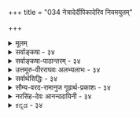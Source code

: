 +++
title = "034 नेत्रादेर्दीपिकादेरिव नियमयुतम्"

+++
<details><summary>मूलम्</summary>

नेत्रादेर्दीपिकादेरिव नियमयुतं तैजसत्वादिसाध्ये रूपादिग्राहकत्वं यदि करणतया स्यादसाधारणत्वम् ।  
तत्साहाय्यं त्वसिद्धं भवति गमकतामात्रमप्यञ्जनादावक्षाहङ्कारिकत्वं श्रुतिपथनिपुणैर्घोषितं नैव बाध्यम् ॥ ३४ ॥
</details>

<details><summary>सर्वाङ्कषा - ३४</summary>

त्रिगुणद्रव्यस्य जगदुपादानत्वकथनप्रसङ्गे, तद्विपरीतपरमाणूपादानतावादस्य, तत्प्रसङ्गात् कार्यकारणभावस्य च निरूपणमावश्यकमभूत् । एवं प्रसक्तं परिसमाप्य उपक्रान्तं विचारमनुवर्तयति । तत्र प्रथममिन्द्रियाणां सात्त्विकाहंकारोपादानत्वं न संभवति, तेषां भौतिकत्वादिति वैशेषिकमतं निराकरोतिनेत्रादेरित्यादिना । इन्द्रियाणां सात्त्विकाहंकारोपादानत्वं न सङ्गच्छते; तेषां भौतिकत्वस्य तन्त्रान्तरे साधनात् । तथा हि 'चक्षुरिन्द्रियम् तैजसम्, रसाद्यग्राहकत्वे सति रूपग्राहकत्वात्, प्रदीपवदित्यनुमानम् । नेत्रादेरित्यादिना इतरसर्वेन्द्रियाणां ग्रहणम् । दीपिकादेरिवेति दृष्टान्तः । तैजसत्वादिसाध्ये नियमयुतं रूपादिग्राहकत्वंम् स्पर्शाद्यग्राहकत्वे सति रूपग्राहकत्वादिरूपं यदुक्तम्, तत्र रूपग्राहकत्वं किंरूपं विवक्षितम्, किं रूपसाक्षात्कारकरणत्वम्, उत रूपसाक्षात्कारसहकारित्वम्? उत कारणकरणसहकार्यादिसर्वसाधारणं 

35. 

[[77]]

तत्साहाय्यं त्वसिद्धं भवति गमकतामात्रमप्यञ्जनादौ 

अक्षाहङ्कारिकत्वं श्रुतिपथनिपुणैर्घोषितं नैव बाध्यम् ॥34॥ 

[भूतानामिन्द्रियाप्यायिकत्वम् ] 

तन्मात्रेष्विन्द्रियाणां श्रुतिरिह न लयं वक्ति किंतु प्रवेशं 



नो चेत्, पृथ्व्यादिवाक्येष्विव हि लयपदं व्योम्नि चाक्षेषु च स्यात् । रूपज्ञानकारणत्वम्? तत्र, यदि करणतया, तदा **असाधारणत्वम्** = सर्वसपक्षव्यावृत्तः, पक्षमात्रवृत्तिः हेतुः असाधारण इति यो दोष उक्तः, सः हेतोः स्यात् । रूपसाक्षात्कारकरणत्वरूपं रूपग्राहकत्वं यदि हेतुः, तदा प्रदीपादौ दृष्टान्ते रूपसाक्षात्कारकरणत्वस्याभावात् हेतोः पक्षमात्रवृत्तित्वादसाधारण्यं दोषः । द्वितीये रूपसाक्षात्कारसहकारित्वेन साध्ये, तत्साहाय्यं त्वसिद्धं **भवति** = साक्षादेव कारणानि तु सहकारीण्युच्यन्ते । ‘व्यापारवत्कारणं करणम्” इति लक्षणात् सद्वारककारणानि तु करणानीत्युच्यन्ते । एवञ्च रूपसाक्षात्कारसहकारित्वं पक्षे चक्षुषि असिद्धम्, इन्द्रियस्य करणत्वेन सहकारित्वाभावात् । अतः स्वरूपासिद्धो हेतुः । हेत्वभाववत्पक्षः स्वरूपासिद्धिः इति लक्षणात् । अस्तु तर्हि तृतीयः कल्पः, सर्वस्यापि कोडीकारादित्यत्राहगमकतामात्रमप्यञ्जनादौ असिद्धमिति । नेत्राञ्जनानामौषधादीनामपि नेत्रसहकारित्वात्, रूपसाक्षात्कारहेतुत्वमस्ति, अथापि तत्र पार्थिवत्वमेव, न तैजसत्वम् । अतश्च तैजसत्वरूपसाध्याभाववति हेतोः सत्त्वादनैकान्तिको हेतुः । असिद्धम्, तैजसत्वमिति शेषः । सकलदोषपरिहारक्षमविशेषणदानादिना परिष्कारेऽपि, न दोषपरिहार इत्याहअक्षाहङ्कारिकत्वमित्यादि । येन केनापि परिष्कारेणापि श्रुतिपथनिपुणैः घोषितम् **अक्षाणाम्** = इन्द्रियाणाम् **आहङ्कारिकत्वम्** = अहङ्कारोपादानकत्वंम् नैव **बाध्यम्** = युक्तिभिः नैव बाध्यं भवेत् । युक्त्यपेक्षया शास्त्रस्य बलीयस्त्वात् । 'देवा वैकारिका दश' इति कथनात् इन्द्रियाणां सात्त्विकाहङ्कारोपादानकत्वमेव, न तु भौतिकत्वम् । **देवाः** = इन्द्रियाणि । 'सहैव सन्तं न विजानन्ति देवाः ' (तै. आ.3-11-24) इत्यत्र वेदे **देवाः** = इन्द्रियाणि इति व्याख्यानात् । सात्त्विकाहङ्कारस्य वैकारिक इति संज्ञा (श्लो. 11) ॥ एवमेव ' घ्राणेन्द्रियं पार्थिवम्, रूपाद्यग्राहकत्वे सति गन्धग्राहकत्वात्, कुङ्कुमगन्धाभिव्यञ्जकगोघृतवत्' इत्याद्यनुमानान्यपि आगमबाधितानीति ज्ञेयम् । अतश्च वेदान्तिनाम् इन्द्रियाणामाहङ्कारिकत्वेन, अनुमानेन भौतिकत्वसाधनं न शक्यम् ॥ ३४ ॥
</details>


<details><summary>सर्वाङ्कषा-पाठान्तरम् - ३४</summary>

त्रिगुणद्रव्यस्य जगदुपादानत्वकथनप्रसङ्गे, तद्विपरीतपरमाणूपादानतावादस्य, तत्सङ्गात्‌ कार्यकारणभावस्य च निरूपणमावश्यकमभूत्‌ । एवं प्रसक्तं परिसमाप्य उपक्रान्तं विचारमनुवर्तयति । तत्र प्रथममिन्द्रियाणं सात्विकाहंकारोपादानत्वं न संभवति, तेषां भौतिकत्वादिति वैशेषिकमतं निराकरोति – नेत्रादेरित्यादिना । इन्द्रियाणां सात्विकाहकारोपादानत्वं न सङ्गच्छते; तेषां भौतिकत्वस्य तन्त्रान्तरे साधनात्‌ । तथा हि 'चक्षुरिन्द्रियम्‌ तैजसम्‌, रसाद्यग्राहकत्वे सति रूपग्राहकत्वात्‌, प्रदीपवदि'त्यनुमानम्‌ । नेत्रादेरित्यादिना इतरसर्वेन्द्रियाणां ग्रहणम्‌ । दीपिकादेरिवेति दृष्टान्तः । तैजसत्वादिसाध्ये नियमयुतं रूपादिग्राहकत्वं   
स्पर्शाद्यग्राहकत्वे सति रूपग्राहकत्वादिरूपं यदुक्तम्‌, तत्र रूपग्राहकत्वं किंरूपं विवक्षितम्‌, किं रूपसाक्षात्कारकरणत्वम्‌, उत रूपसाक्षात्कारसहकारित्वम्‌? उत कारणकरणसहकार्यादिसर्वसाधारणं रूपज्ञानकारणत्वम्‌? तत्र, यदि करणतया, तदा असाधारणत्वम्‌ = सर्वसपक्षव्यावृत्तः, पक्षमात्रवृत्तिः हेतुः असाधारण इति यो दोष उक्तः, सः हेतोः स्यात्‌ । रूपसाक्षात्कारकरणत्वरूपं रूपग्राहकत्वं यदि हेतुः, तदा प्रदीपादौ दृष्टान्ते रूपसाक्षात्कारकरणत्वस्याभावात्‌ हेतोः पक्षमात्रवृत्तित्वादसाधारण्यं दोषः । द्वितीये रूपसाक्षात्कारसहकारित्वेन साध्ये, तत्साहाय्यं त्वसिद्धं भवति = साक्षादेव कारणानि तु सहकारीण्युच्यन्ते । 'व्यापारवत्कारणं करणम्‌' इति लक्षणात्‌ सद्वारककारणानि तु करणानीत्युच्यन्ते । एवन्च रूपसाक्षात्कारसहकारित्वं पक्षे चक्षुषि असिद्धम्‌, इन्द्रियस्य करणत्वेन सहकारित्वाभावात्‌ । अतः स्वरूपासिद्धो हेतुः । हेत्वभाववत्पक्षः स्वरूपासिद्ध: इति लक्षणात्‌ । अस्तु तर्हि तृतीयः कल्पः, सर्वस्यापि क्रोडीकारादित्यत्राह - गमकतामात्रमप्यञ्जनादौ असिद्धमिति । नेत्राञ्जनानामौषधादीनामपि नेत्रसहकारित्वात्‌, रूपसाक्षात्कारहेतुत्वमस्ति, अथापि तत्र पार्थिवत्वमेव, न तैजसत्वम्‌ । अतश्च तैजसत्वरूपसाध्याभाववति हेतोः सत्त्वादनैकान्तिको हेतुः । असिद्धम्‌, तैजसत्वमिति शेषः । सकलदोषपरिहारक्षमविशेषणदानादिना परिष्कारेऽपि, न दोषपरिहार इत्याह - अक्षाहङ्कारिकत्वमित्यादि । येन केनापि परिष्कारेणापि श्रुतिपथनिपुणैःघोषितम्‌ अक्षाणाम्‌ = इन्द्रियाणाम्‌ आहङ्कारिकत्वम्‌ = अहङ्कारोपादानकत्वं नैव बाध्यम्‌ = युक्तिभिः नैव बाध्यं भवेत्‌ । युक्त्यपेक्षया शास्त्रस्य बलीयस्त्वात्‌ । 'देवा वैकारिका दश' इति कथनात्‌ इन्द्रियाणां सात्त्विकाहङ्कारोपादानकत्वमेव, न तु भौतिकत्वम्‌ । देवाः = इन्द्रियाणि । 'सहैव सन्तं न विजानन्ति देवाः' (तै.आ.३-११-२४) इत्यत्र वेदे देवाः = इन्द्रियाणि इति व्याख्यानात्‌ । सात्विकाहङ्कारस्य वैकारिक इति संज्ञा (श्लो.११) ॥ एवमेव 'घ्राणेन्द्रियं पार्थिवम्‌, रूपाद्यग्राहकत्वे सति गन्धग्राहकत्वात्‌, कुङ्कुमगन्धाभिव्यञ्जकगोघृतवत्‌' इत्याद्यनुमानान्यपि आगमबाधितानीति ज्ञेयम्‌ । अतश्च वेदान्तिनाम्‌ इन्द्रियाणामाहङ्कारिकत्वेन, अनुमानेन भौतिकत्वसाधनं न शक्यम्‌ ॥ ३४ ॥
</details>


<details><summary>उत्तमूरु-वीरराघवः अलभ्यलाभः - ३४</summary>

पूर्वं प्रकृतिविकृतिविभागचिन्तायां विशिष्टवेषेणेश्वरस्य कारणत्वस्थापनशेषतया पञ्चीकरणप्रस्तावे, कार्यस्यानेकांशसंयोगाधीनत्वे परमाणुकारणवादे कोऽपराध हति शंकायां १८ श्लोके काणादखण्डनमारभ्य क्रमेण कापिलसौगतचार्वाकमतान्यपि कार्यकारणभावविषये निरस्तानि । अथ स्वाभिहितेन्द्रिय – भूतादिसृष्टिविरुद्धानि मतान्तराणि निरस्यति नेत्रादेरित्यादिना । तार्किकैरेकैकज्ञानेन्द्रियस्य एकैकभूतविकारत्वं साधितमनुमानैः । तानि चानुमानानि इन्द्रियपक्षकाणि, ग्राह्यगुणपक्षकाणि, तज्जन्यज्ञानपक्षकाणि च भवन्ति । तत्रेन्द्रियपक्षकमनुमानं श्लोके साक्षादुक्तम् । अन्यत् व्याख्यायामुपलक्ष्यते । गुणेषु रूपस्य प्रथमत्वात्, अधिकग्राहकत्वादिना इन्द्रियेषु चक्षुषः प्राधान्याच्च रूपग्राहकं चक्षुः पूर्वमुच्यते, अन्यानि आदिपदेन । नेत्रादेरित्यस्य रूपादिग्राहकत्वेऽन्वयः । नियमयुतमित्यस्य व्याप्तियुक्तमित्यर्थः । नियमे सप्तम्यन्तसाध्यपदान्वयः । तथा च नेत्रादिगतं ग्राहकत्वं तैजसत्वादिसाध्यनिरूपितव्याप्तियुक्तमित्यर्थः । हेतुरित्यप्रयुज्य नियमयुतमिति विशेषप्रयोगः रूपादिग्राहकत्वरूपहेतौ विशेषणान्तरस्य निवेश्यस्य ज्ञापनाय । नियमयुतपदस्य पुनरावृत्त्या तस्यार्थान्तरस्य लाभः । तच्च नियमयुतम् - व्यवस्थायुक्तम्, इतराग्राहकत्वरूपविशेषणविशिष्टमिति यावत् । दीपादिर्दृष्टान्तः । इन्द्रियसंनिकर्षे व्यभिचारवारणाय हेतौ द्रव्यत्वमपि निवेश्यम् । यदीत्यादिना तत्खण्डनम् । अथापि नेत्रादेरित्यारभ्य पूर्वार्धमेकं वाक्यम् । अन्वयक्रमः प्रागुक्तः । रूपादिग्राहकत्वं नाम रूपादिग्रहकरणत्वं वा रूपादिग्रहकरणसहकारित्वं वा, रूपादिग्रहकारणत्वमात्रं वा । आद्ये  
(प्रथमपादोक्तविशेषणविशिष्टं रूपादिग्राहकत्वं करणतया चेत्) हेतुरसाधारणः स्यात्; सपक्षविपक्षव्यावृत्तत्वात्; विपक्षात् पृथिव्यादित इव सपक्षात् दीपादेरपि व्यावृत्तत्वात् । नेत्रादिरूपे पक्षे रूपग्रहकरणत्वमेव, न तु करणसहकारित्वमित्यसिद्धिः । तृतीये अञ्जनादौ  
व्यभिचार इति । चतुर्थपादेन प्रमाणविरोधादनुमानानां बाधितत्वमप्यस्तीत्याह ।  
रसस्यैवेतीति । इति शब्दः रसस्यैव ग्राहकत्वं आप्यत्वरूपसाध्यनिरूपितनियमयुक्तमित्यनुषङ्गज्ञापकः । एवमुपरि । दन्तान्तस्तोयमिति । अत एवोक्तं न्यायभाष्ये, (जम्बीरादिफले खण्ड्यमाने द्रष्टुः) रसगर्धिप्रवर्तितो दन्तोदकसंप्लव इति । स च संप्लवो ग्रस्यमानवस्तुगतं रसं सम्यक् व्यनक्तीति । निम्बत्वगिति । मीमांसापादुकायां (१४५) एकाक्षेति श्लोके निम्बत्वग्ग्रहणमेतत्समानार्थं वेति विमृश्यम् । तार्किकाः कुङ्कुमगन्धाभिव्यञ्जकतया गोधृतमपि निर्दिशन्ति । विषयपक्षकानुमानान्याह शब्द इति । गुणावान्तरजातिः गुणत्वव्याप्यजातिः शब्दत्वरूपत्वादिः । सजातीयगुणवतेत्यनेन  
शब्दरूपगन्धादेः शब्दरूपगन्धादिमदिन्द्रियग्राह्यत्वसाधने यथायथं तत्तद्गुणवदाकाशतेजःपृथिव्यादिरूपत्वमिन्द्रियेषु सिध्यति । इत्येवेति । पूर्वोक्त एवेत्यर्थः । अन्यथा वेति । ग्राहकत्वमित्यनुषङ्गः । संप्रयोगविशेषः - इन्द्रियसंनिकर्षः । शरीरयोगे इति कारिका तार्किकरक्षागता । साक्षात्कारसाधनत्वमिन्द्रियलक्षणञ्चेत्, इन्द्रियगतदोषेष्वतिव्याप्तिः । तद्वारणं शरीरयोगे सतीति दलेन । इन्द्रियसंनिकर्षेऽतिव्याप्तिवारणार्थमपि तद्दलं निवेश्यम् । इन्द्रियदोषस्तु न शरीरगतः । न च प्रमितीति प्रमोक्त्यैव दोषवारणमिति वाच्यम्, प्रमाणावान्तरभेदत्वमात्रविवक्षायां प्रमितिपदप्रयोगेऽपि । सामान्यत इन्द्रियलक्षणे तदयोगात् । अस्तु येनकेनापि पदेन दोषवारणम् । किमिह नस्तेन । विषयसंस्कारकस्येति । रसनेन्द्रियं मुखे यत्रयत्र, तत्रतत्र रस्यमानद्रव्यव्यापने द्रवीभूतं दन्तोदकमुपयुज्यत इति भावः । न्यायभाष्योक्तं त्वन्यत् । बुद्बुदशब्दः तत्तुल्याकारगोलकपरः । नेत्रादीत्यनेन गोलकादिविवक्षा वा तदतिरिक्तानुमानसिद्धवस्तुविवक्षा वा श्रौतेन्द्रियविवक्षा वेति विकल्प्य दूषयति किञ्चेत्यादिना । सामान्यत इति । रूपादिग्रहः सकरणकः क्रियात्वात् इत्याद्यनुमानं सामान्यतः करणसाधकत्वात् सामान्यतो दृष्टम् । तत्रैवेतरबाधरूपपरिशेषप्रवृत्तौ अतिरिक्तमित्येतावत् सिध्येत्, न त्वनहंकरिकत्वमपि । हैरण्यगर्भोक्तिः - योगानुशासनोक्तिः । अहङ्कारविशेषपदं न साक्षादहङ्कारत्वबोधकम् । किन्तूपादानोपादेयैक्याभिप्रायम् । अत एव विशेषपदमिति ॥ ३४ ॥
</details>


<details><summary>सर्वार्थसिद्धिः - ३४</summary>

प्रकृतस्य प्रकृत्यादिकारणवादस्य प्रतिपक्षा निरस्ताः । तत्र देहादिवदिन्द्रियाणामपि भौतिकत्वं वदतः प्रतिवक्तिनेत्रादेरिति ॥ नियमयुतं सावधारणम्, रूपादिषु मध्ये रसाद्यग्राहकत्वेन विशेषितमित्यर्थः । चक्षुस्तैजसं रसाद्यग्राहकत्वे सति रूपग्राहकद्रव्यत्वात् दीपवदिति । एवं त्वगिन्द्रियं वायवीयं स्पर्शादिषु मध्ये स्पर्शस्यैव ग्राहकद्रव्यत्वात् अङ्गसङ्गिसलिलशैत्याभिव्यञ्जकवायुवत् । रसनस्याप्यत्वे रसस्यैवेति दन्तान्तस्तोयदृष्टान्तः । घ्राणस्य पार्थिवत्वे गन्धस्यैवेति चन्दनकुङ्कुमादिगन्धाभिव्यञ्जकनिम्बत्वगादिनिदर्शनम् । श्रोत्रस्य तु नभस्त्वे श्रोत्रं गुणावान्तरजात्या स्वगुणसजातीयगुणग्राहकम् बाह्येन्द्रियत्वात् चक्षुरादिवदिति । शब्दो गुणावान्तरजात्या सजातीयगुणवतेन्द्रियेण गृह्यते बहिरिन्द्रियव्यवस्थापकगुणत्वाद्रूपादिवत् । शब्दो भूतेन्द्रियग्राह्य इति वा । बहिरिन्द्रियव्यवस्थापकत्वादित्येव हेतुः । तथा श्रोत्रं भौतिकम्, बाह्येन्द्रियत्वात् चक्षुरादिवत् । आकाश इन्द्रियारम्भकः, भूतत्वात् भूतान्तरवदिति । शब्दोपलब्धिर्वा भूतेन्द्रियकरणिका बाह्येन्द्रियव्यवस्थापकोपलब्धित्वात्, रूपोपलब्धिवत् । तत्राद्येषु चतुर्ष्वनुमानेषु हेतुविकल्पमनूद्य दूषयति - यदि करणतयेत्यादिभिः । यस्मिन्सति कार्यं भवत्येव तत्करणम्; तच्च सन्निकर्षविशेषविशिष्टतयेन्द्रियाणाम् । ननु - उद्विग्नो ह्यन्धकारेण कश्चिदेवं ब्रवीत्यपि । किं चक्षुषा ममैतेन दृष्टं दीपेन यन्मया ॥  
इति दीपादिषु साधकतमत्वं कश्चिद् ब्रूयात्, अतस्सपक्षवृत्तेर्हेतोः कथमसाधारणत्वम् ? इत्थम् - आलोकेन विनाऽपि जन्तुभेदेषु चक्षुषो रूपादिग्राहकत्वं सिद्धम् । अन्धकारे च मनुष्यादीनां तत्त्वतोऽन्यथा वा । अत ईदृशं प्राधान्यमपेक्ष्य इन्द्रियेषु करणत्वं दीपादिषु सहकारित्वं च प्रख्यातमनुरुध्य विकल्पप्रवृत्तेरविरोधः । कोट्यन्तरं दूषयति - तत्साहाय्यं त्वसिद्धमिति । करणभूतेन्द्रियापेक्षया तेषामेव दीपादिवत्सहकारित्वमनुपपन्नमित्यर्थः । दीपादीन्प्रति सहकारित्वान्नासिद्धिरिति चेत्तर्हि प्रमातृप्रमेययोरपि तथात्वात्तत्सिद्धः स्यात् । तयोः सतोरपि कदाचित्कार्यं नास्तीति चेत्तावता करणत्वं माभूत् तत्सहकारित्वं तु सिद्धमेव । दीपे च सति भाव एवेति नियमो नास्ति । संप्रयोगविशेषसाहित्यात्स्यादिति चेत्तर्हि तयोरपि ततस्स्यादेवेत्यनैकान्त्यम् । एतेन करणत्वादिविकल्पानादरेण रूपादिबोधकद्रव्यत्वमात्रं हेतुरित्यपि निरस्तम् । तद्व्यनक्ति - भवतीत्यादिना । आदिशब्देन प्रमात्रादिसंग्रहः । अञ्जनत्य शक्ये प्रतिबन्धकनिवर्तकत्वमात्रमिति चेन्न ; अशक्ये गूढनिदर्शनादौ शक्त्याधानेन सहकारित्वदृष्टेः । शक्त्याधानं हि सहकारीति चेन्न; दीपादावपि तथा कॢप्तिप्रसङ्गात् । सत्तयैव हेतुत्वं तत्र दृष्टमिति चेदत्रापि तथाऽस्तु ; अविशेषात् । ये च तत्तदिन्द्रियदोषैरपि रूपादिधीरस्तीति मत्वा "शरीरयोगे सत्येव साक्षात्प्रमितिसाधनम्" इति लक्षयन्ति ; तन्मते तत्तद्दोषैरप्यनैकान्त्यम् । तेषां तैजसत्वानभ्युपगमात् । दन्तान्तस्तोयदृष्टान्तश्चायुक्तः ; विषयसंस्कारकस्य व्यञ्जकत्वायोगात् । न हि ग्रस्यमानं किंचिदसंस्कृत्य दन्तान्तस्तोयस्योपकारकत्वम् ; तावता च रसव्यञ्जकत्वे रसगन्धाद्युद्भवहेतोरग्न्यादेरपि किं तन्न स्यात् ? वायुश्च वेगेनाभिघ्नन् सूक्ष्मान्सलिलकणानन्तश्शरीरं प्रवेशयति । शैत्यं तु तेषां त्वगिन्द्रियप्रवेशवैषम्याद्विशदमनुभूयते । तावता स्पर्शव्यञ्जकत्वे गन्धोपकारकस्य तस्य तद्व्यञ्जकत्वमपि किं नेष्यते ? तथा च घ्राणपार्थिवत्वानुमानं दुःस्थमिति । एव चतुर्णां भौतिकत्वासिद्धौ तद्दृष्टान्तेन श्रोत्रभौतिकत्वानुमानान्यपि च्छिन्नमूलानि । आकाश इन्द्रियारम्भक इति चायुक्तम् । श्रोत्रस्य त्वन्मते तदारब्धत्वाभावात् । भूतत्वादिति च घटादिभिरनैकान्तिकम् । किंचात्र लोकसिद्धनयनबुद्बुदादिपक्षीकारे रूपादिविशेषैस्तेषां पार्थिवत्वसिद्धेः कालात्ययापदेशः । अनुमानतस्त्विन्द्रियसिद्धिरशक्येति वक्ष्यते । सामान्यतो दृष्टादधिष्ठानातिरिक्तेन्द्रियसिद्धावपि तदाहङ्कारिकत्वं श्रौतमबाध्यम् । इन्द्रियाण्यहङ्कारविशेषा इति हैरण्यगर्भोक्तिरपि तदाहङ्कारिकत्वानुगुणा ; अतः श्रुतिसिद्धपक्षीकारेऽपि बाध एव । प्रतिप्रयोाश्च - बाह्येन्द्रियाण्यभौतिकानि इन्द्रियत्वात्, मनोवत् । प्रत्येकपक्षीकारेण वा चक्षुरतैजसमित्यादि ; तावेव हेतुदृष्टान्तौ ; परस्परं वा घ्राणादयो दृष्टान्ताः । विपक्षे बाधकसदसद्भावश्च समः, यत्किंचिद्दृष्टान्तमात्रानुसारेण प्रसङ्गस्य सुलभत्वादिति । परोक्तानुमानानामागमबाधमभिप्रेत्याह - अक्षाहङ्कारिकत्वमिति । श्रुतिपथनिपुणैः - मनुपराशरपाराशर्यादिभिः । घोषितं - बहुषु प्रदेशेषु स्पष्टोक्तं नैव बाध्यम् - अशक्तैरनुमानैरन्यपरैश्च वाक्यैरिति शेष ॥ ३४ ॥
</details>


<details><summary>सौम्य-वरद-रामानुज गूढार्थ-प्रकाशः - ३४</summary>

तत्रेति । कारणवादप्रतिपक्षनिरासानन्तरं 'प्राच्यादक्षाणि' इत्युक्त्याअक्षानिरूपणप्रसङ्गे सतीत्यर्थः । देहादिवदिति । इन्द्रियाणां देहान्तर्गतत्वात् तद्वत् भौतिकत्वं युक्तमिति भावः । तैजसमिति । तेजस्स्वरूपम्, तेजस्त्ववत् इति वाऽर्थः । आत्ममनःप्रभृतिषु व्यभिचारवारणार्थं रसाद्यग्राहकत्वे इति । अत्र आदिशब्दस्य रसाग्राहकत्वाद्यन्यतरविशेषणे तात्पर्यम् । अन्यथा वैयर्थ्यात् । घटादौ व्यभिचारादाह द्रव्यत्वादिति । एवमग्रिमानुमानेष्वपि द्रष्टव्यम् । गुणग्राहकमित्युक्ते सिद्धसाधनमित्यत आह स्वगुसजातीयेति । तथा गुणत्वजात्या श्रोत्रवृत्तिसंख्यादिजातीयशब्दग्राहकत्वमस्तीति सिद्धसाधनमित्यत आह - गुणत्वावान्तरजात्येति । स्वग्राह्यगुणत्वावान्तरजात्येत्यर्थः । ननु इन्द्रियणां प्राप्यकारित्वात् वीचितरङ्गन्यायेन स्वस्मिन् उत्पन्नशब्दगुणग्राहकं श्रोत्रं कथं स्वगुणसजातीयग्राहकमिति चेन्न - श्रोत्रसंबद्धानामेव अनेकशब्दानां सजातीयत्वसंभवात् । अनेनानुमानेन श्रोत्रस्य शब्दगुणकत्वे साधितेऽपि शब्दगुणकत्वस्यैव नभोलक्षणत्वात् नभस्त्वं साधितं स्यादिति भावः । एवमग्रिमानुमानेऽपि द्रष्टव्यम् । गुरुत्वादौ व्यभिचारादाह इन्द्रियव्यवस्थापकेति । इन्द्रियस्य व्यवस्थापकत्वं इन्द्रियानुमानप्रयोजकजन्योपलब्धिविषयत्वम् । सुखादौ व्यभिचारादाह - गुणत्वादिति । सन्निकर्षविशेषविशिष्टतयेति । समनस्कस्य विषयसंस्कारकालोकसहितस्य भूयोवयवेन्द्रियसन्निकर्षविशिष्टेन्द्रियस्य करणत्वमिति भावः । सकलेतरसहकारिसम्मत्तावविलम्बेन प्रमोत्पादकत्वं करणत्वमित्युक्ते आत्मादौ व्यभिचार इति भावः । तत्सिद्धिः स्यादिति । तैजसत्वादिसिद्धिः स्यादित्यर्थः । विकल्पानादरेण - विशेषानादरेणेत्यर्थः । लक्षयन्तीति । इन्द्रियदोषेऽतिव्याप्तिवारणार्थं शरीरयोगे सतीति विशेषणान्तर्भावेन इन्द्रियलक्षणं वदन्तीत्यर्थः । साक्षात् प्रमितिः - प्रत्यक्षप्रमेत्यर्थः । दुःस्थमिति । गन्धव्यञ्जके गन्धोपहारकवायौ पार्थिवत्वाभावेन व्यभिचारादिति भावः । एवं चतुर्णामिति । निव[म्बत्वङ्?] निदर्शनं चायुक्तम् तस्यापि विषयसंस्कारकत्वेन गन्धाभिव्यञ्जकत्वाभावात् । अन्यथा तप्तघटप्रक्षिप्तजले तप्तभूमिसंसृष्टे वर्षजले च तत्तद्गन्धाभिव्यञ्जकत्वापत्त्या व्यभिचारप्रसङ्ग इति भावः । तद्दृष्टान्तेन छिन्नमूलानि इत्यन्वयः । श्रोत्रम् अभौतिकम् इन्द्रियत्वात्, चक्षुरादिवत् इत्यनुमानेन निरस्तविप्रतिपत्तिनिरस्ताप्रतिपत्तिकानीति भावः । सामान्यतोदृष्टादिति । रूपाद्युपलब्धि.....करणसाध्या क्रियात्वात् छेदनवत् इतीन्द्रियार्थ साधकत्वात् इदं सामान्यतोदृष्टम् । तदुक्तम् - ''दृष्टं सामान्यतोदृष्टमिति चास्य विधाद्वयम् । पूर्वं प्रत्यक्षयोग्यार्थं तदयोग्यार्थमुत्तरम् ॥' इति । विपक्षे बाधकेति । यदि अभौतिकत्वादि साधनेऽनुकूलतर्को नास्ति, तर्हि भौतिकत्वादिसाधनेऽपि । परिहरणीयानिष्टाभावात् । ननु भौतिकत्वादिसाधनेऽनुकूलतर्कोऽस्ति; यदि चक्षुरादीनि भौतिमानि न स्युः, बाह्येन्द्रियाणि न स्युः; मनोवत्, यदि चक्षुस्तैजसं न स्यात् - रूपादिषु मध्ये रूपस्यैव ग्राहकं न स्यात् - रसनादिवत् इत्यादि तर्कसद्भावात् - इति चेन्न - अभौतिकत्वादिसाधनेऽपि अनुकूलतर्कोऽस्ति, यदि इन्द्रियाणि भौतिकानि न स्युः इन्द्रियाण्येव न स्युः मनोवत्; चक्षुर्यदि तैजसं, न तर्हि इन्द्रियं स्यात्, दीपादिवत् इत्यादितर्कसद्भावात् इति भावः । इममेव भावं सामान्यतो दर्शयति - यत्किञ्चिदिति ॥ ३४ ॥
</details>


<details><summary>नरसिंह-देवः आनन्ददायिनी - ३४</summary>

अवसरसंगतिमाह - प्रकृत्येति । रसाद्यग्राहकत्व इति - आत्मनि व्यभिचारवारणाय रसाद्यग्राहकत्व इति । परमाणौ व्यभिचारवारणाय रूपग्राहकत्वादिति । सन्निकर्षादौ व्यभिचारवारणाय द्रव्यत्वादिति । घटादिग्राहकतयाऽसिद्धिप्रसङ्गादत्रापि रूपादिष्विति बोध्यम् । तदर्थेश्च - रूपादिषु पञ्चसु मध्ये इति । अत्र ग्राहकत्वं लौकिकप्रत्यक्षजनकत्वं; तेनोपनयादिवशाद्र(दिना र)सादिग्राहकतया नासिद्धिः । एवमुत्तरानुमानेष्वपि द्रष्टव्यम् । रसस्यैवेति - रसस्यैव ग्राहकत्वं हेतुरित्यर्थः । एवं गन्धस्यैवेत्यादावपि बोध्यम् । निदर्शनं -दृष्टान्तः । बहिरिन्द्रियेति - इन्द्रियपञ्चके स्वग्राहकेन्द्रियेतरेन्द्रियनिरूपतस्वग्राहकेन्द्रियनिष्ठभेदानुमितिहेतुसाक्षात्कारविषयगुणत्वादित्यर्थः । तेन 'इन्द्रियव्यवस्थापकत्वं इन्द्रियसाधकत्वं; न च शब्दजन्यत्वामीन्द्रियस्य ! इन्द्रियानुमापकत्वं चेत् द्रव्यत्वादौ व्यभिचारः' इत्यपास्तम् । गुणत्वादिति शब्दत्वादौ व्यभिचारवारणाय । असिद्धिवारणाय साक्षात्कारविषयेति । सुखादौ व्यभिचारवारणाय बहिरिन्द्रियेति । द्रव्यत्वादौ व्यभिचारवारणाय इन्द्रियपञ्चकेति विशेषणमिति ध्येयम् । बहिरिन्द्रियव्यवस्थापकत्वादिति -पूर्ववदेवार्थः । शब्दत्वादौ साध्यसत्त्वात् न व्यभिचार इति गुणत्वस्यानुपादानम् । शब्दोपलब्धिरिति - उपलब्धित्वं शाब्दोपलब्धौ व्यभिचारीतीन्द्रियेति विशेषणम् । सुखाद्युपलब्धौ व्यभिचारवारणाय बाह्येति विशेषणम् । हेतुविकल्पमभिप्रेत्येति - अभिव्यञ्जकादित्यत्र हेतावभिव्यञ्जकत्वं किं क(का)रणत्वं? यद्वा क(का)रणसहकारित्वं? अथवा बोधकत्वमात्रमिति विकल्पमभिप्रेत्येत्यर्थः । तच्चेति - इन्द्रियाणामेव तथात्वात् पक्षमात्रवृत्तित्वेन असाधारण्यमिति(त्यर्थः) भावः । अन्धकारणोद्विग्नः - भीतः । साधकतमत्वं - करणत्वम् । कश्चित् इत्यनेन लौकिकव्यवहा(र विरहस्सूच्यते)रापरिज्ञानादिरुच्यते । सपक्षवृत्तेरिति - दीपादीनां सपक्षत्वमिति भावः । किं दीपादीनां रूपादिसाक्षात्कारमात्रे करणत्वम्? उत मनुष्यकर्तृकरूपादिसाक्षात्कारे इति विकल्पमभिप्रेत्य आद्ये दूषणमाह - आलोकेन विनापीति । द्वितीये दूषणमाह - अन्धकारे चेति । ननु तर्हि व्यभिचाराद्दीपादेस्सहकारितापि न स्यात् । यदि तद्विशेषे विशदज्ञानादौ सहकारिता; तत्र करणताऽप्यस्त्वित्यत्राह - ईदृशेति । रूपोपलब्धिमात्रे चक्षुषो यस्मिन् सति भवत्येवेति रूपं प्राधान्यमभिप्रेत्येत्यर्थः । न च विशदज्ञानं प्रत्यपि करणत्वम्; अन्यत्र कॢप्तचक्षुष एव करणस्य सत्त्वेन सहकारितामात्रत्वात्? अन्यथा गौरवात् । कोट्यन्तरमिति - सहकारित्वमित्यर्थः । सहकारित्वं किं करणं प्रति? उत कारणमात्रं प्रति? इति विकल्प्य आद्ये आह -करणेति । तेषामेव - इन्द्रियाणामेव । अनुपपन्नमिति - सहकारिसहकारिमतोर्भेदाधीनत्वादिति भावः । द्वितीयमाशङ्क्य दूषयति - दीपादीनित्यादिना । तथात्वात् - सहकारित्वात् । तत्सिद्धिस्स्यात् - तेजसत्वसिद्धिस्स्यात् । तदभावात्तत्र व्यभिचार(इति भावः)स्स्यादित्यर्थः । ननु करणत्वमेव सहकारित्वेन विवक्षितमिति चेत्; तत्राह - दीपे चेति । तथा च असाधारण्यं तदवस्थमिति भावः । तयोरपीति - प्रमातृप्रमेययोरप्युक्तविधया नियमरूपकरणत्वसंभवेनानैकान्त्यमित्यर्थः । तृतीय आह - एतेनेति । आदिशब्देनेति - ननु प्रमातृप्रमेययोर्न स्वरूपमात्रग्रहसहकारित्वं; रसादिग्रहं प्रत्यपि सहकारित्वात् । रसादिग्रहासहकारित्वे सति रूपग्रहसहकारित्वस्य विवक्षितत्वात्; तथा च न व्यभिचार इति चेन्न; दृष्टान्तासिद्ध्या तथा विवक्षाया असंभवात् । तेषामपि सन्निकर्षतया स्वनिष्ठस्पर्शादिव्यञ्जकत्वादिति भावः । इदञ्च अवधारणाविवक्षायां । तद्विवक्षायां त्वञ्जनादिद्रव्यसंस्कारकद्रव्ये दोषविशेषे च व्यभिचारो बोध्यः । अञ्जनस्येति - तथा च उपलब्धिसाधकत्वाभावान्न व्यभिचार इति भावः । दीपादावपीति - तस्य शक्त्याधायकत्वेन सहकारित्वाभावप्रसङ्गादित्यर्थः । सत्तयैवेति - दीपादीनां चक्षुरादौ शक्त्याधायकता नास्ति (स्तीत्यर्थः ।) स्वरूपेण हेतुत्वादिति भावः । अत्रापीति - अञ्जनादावपि स्वरूपेण हेतुताकॢप्तिरस्तीत्यर्थः । ये चेति - नयनगतपित्तद्रव्येण शङ्खे पित्तरूपस्योपलम्भात् रसनगतदोषेण क्षीरादौ तिक्तताया उपलम्भात् तद्व्यावर्तनाय इन्द्रियलक्षणे प्रमितिविशेषणं तार्किकर (क्षणकृदादयः प्रतिक्षिपन्ति) क्षादावुक्तमित्यर्थः । अनैकान्त्यमेवोपपादयति - तेषामिति । विषयसंस्कारकः - विषये (द्रव्ये) ग्रस्यमाने रसाद्युत्पादकः । विषयसंस्कारकत्वमुपपादयति -नहीति । ननु रसाभिव्यञ्जकत्वं रसाभिव्यक्तिप्रयोजकत्वम्; तच्च रसोत्पादोपलम्भजनकसाधारणमिति नासिद्धिरित्यत आह - तावता चेति । तथा च पार्थिवत्वसाधकहेतोस्तत्र व्यभिचार इति भावः । त्वचो वायवीयत्वसाधकहेतावपि दृष्टान्तवैषम्यमाह - वायुश्चेति । उपलब्धि(मात्र) प्रयोजकत्व(मात्र)विवक्षायां दोषमाह - तावता स्पर्शव्यञ्जकत्वे इति । त(त्र)स्य वायोस्तत्र पार्थिवत्वसाधकहेतोर्व्यभिचार इति भावः । श्रोत्रस्य भौतिकत्वसाधकानुमानानां व्याप्यत्वासिद्धिरूपं साधारणं दोषमाह - एवं चतुर्णामिति । आकाश इन्द्रियारम्भकः इत्यनुमाने श्रोत्रस्य तन्मते नित्यतया बाधो व्यभिचारोऽपि दोष इत्याह - आकाश इति । किञ्च चक्षुराद्यनुमानेषु प्रत्यक्षसिद्धस्य पश्यत्वमुतानुमानसिद्धस्य आहोस्वित् श्रुतिसिद्धस्य इति विकल्पमभिप्रेत्य आद्ये दोषमाह - लोकसिद्धेति । द्वितीय आह - अनुमानत इति । वक्ष्यते -इन्द्रियाणामेकादशत्वसाधनावसर इत्यर्थः । सामान्यत इति - रूपादिज्ञानं पक्षीकृत्य क्रिया क(का)रणजन्या इति सामान्यतो दृष्टादित्यर्थः । अपि शब्देनाधिष्ठानातिरिक्ततया सिद्धिर्न शक्येति सूच्यते । तदिति - तथा च आहङ्कारिकत्व(विरोधी न भवतीत्यर्थः) श्रुत्या तैजसत्वाद्यनुमानबाध इति भावः । योगशास्त्रे अहङ्कारत्वमिन्द्रियाणामुक्तमिति तदाहङ्कारिकत्वकथनं तेन विरुद्धमित्यत आह - इन्द्रियाणीति । कार्यकारणयोस्तन्तवः पट इत्यभेदव्यपदेशदर्शनादाहङ्कारिकत्वविरोधी तद्व्यपदेशो न भवतीत्यर्थः । तृतीयं दूषयति - अत इति । धर्मिग्राहकमानबाध इत्यर्थः । परस्परमिति - चक्षुःपक्षकानुमाने घ्राणं घ्राणपक्षके चक्षुरादिक्रमेण परस्परपक्षकानुमाने परस्परं दृष्टान्ता इत्यर्थः । अन्यपरैरिति - भूताप्यायितत्वमात्रपरैरित्यर्थः ॥ ३४ ॥
</details>


<details><summary>ಕನ್ನಡ - ३४</summary>

…

हीगॆ परमात्मन शरीरवाद प्रकृतिये जगत्तिगॆ मूलकारण ऎन्दु स्थापिसियायितु. सृष्टि प्रकरणदल्लि इन्द्रियगळु सात्विकाहङ्कारदिन्द हुट्टुत्तवॆ ऎन्दु हेळिद्दन्नु स्थिरपडिसुवुदक्कागि पञ्चभूतगळिन्द इन्द्रि

यगळु हुट्टुत्तवॆ ऎम्ब वैशेषिकर पक्षवन्नु निराकरिसुत्तारॆ.

दीपिकादेरिव नेत्रादेः तैजसत्वादिसाध्यॆ नियमयुतं रूपादिग्राहकत्व, यदि करणतया, असाधारणत्वं स्यात्

48

तत्साहाय्यं त्वसिद्धं भवति गनुकतामात्र मञ्जनाद् अक्षाहङ्कारिकत्वं श्रुतिपथनिर्पुतं नैव बाध्यं दीपादिगळन्तॆ चक्षुरादि इन्द्रियगळिगॆ तैजसत्यादिगळन्नु साधिसुवुदरल्लि 'रूपादिगळन्नु मात्र ग्रहिसुवुदरिन्द ऎन्नुवुदरल्लि रूपादि ज्ञानगळिगॆ करणत्ववे हेतुवाद पक्षदल्लि हेतुविगॆ 'असाधारणत्व' ऎम्ब दोष बरुवुदु.

वैशेषिकरु घ्राणादि ऐदु इन्द्रियगळु क्रमवागि पञ्चभूतगळिन्द हुट्टुत्तवॆयॆन्दू, अवु भौतिकवॆन्दू हेळुत्तारॆ. उदाहरणॆगॆ-चक्षु रिन्द्रिय रूप ऒन्दन्ने ग्रहिसुवुदरिन्द तैजस, ऎम्ब अनुमानदिन्द चक्षु रिन्द्रिय तेजस्सिगॆ सेरिद्दॆन्दु साधिसुत्तारॆ. इल्लि 'रूप ऒन्दन्ने ग्रहि सुवुदु' ऎम्बुदर अर्थवेनु? 'रूपविषयक ज्ञानक्कॆ करणवागुवुदु ऎन्दु अदर अर्थवादरॆ दृष्टान्तवाद दीपदल्लि हेतुविल्लदिरुवुदरिन्द “असाधारण' ऎम्ब दोष बरुत्तदॆ. दीप रूपज्ञानक्कॆ सहकारि कारणवे हॊरतु करणवल्ल.

तत्साहाय्कन्तु असिद्धं भवति- रूप ज्ञानक्कॆ सहकारिकारण त्ववे हेतुवादरॆ, अदु पक्षदल्लिल्ल; चक्षुरिन्द्रिय करणवे हॊरतु सहकारियल्ल. इदरिन्द हेतुविगॆ 'स्वरूपासिद्धि' ऎम्ब दोष बरुत्तदॆ. तद्धमकतामात्रमसि अञ्जना असिद्धं भवति ऎरडक्कू समान वाद 'रूप ज्ञानक्कॆ हेतु' ऎम्बुदु हेतुवादरॆ दृष्टि शक्तिगॆ पोषक वाद अञ्जनादिगळल्लि तैजसत्व इल्लदिरुवुदरिन्द हेतुविगॆ 'व्यभिचार' ऎम्ब दोष बरुत्तदॆ.

प्रतियॊन्दु कार्यक्कू साधारण कारण, असाधारण कारण, सहकारि कारण ऎन्दु मूरु विध कारणगळिरुत्तवॆ. असाधारण कारणवे करण, उळिदवु कारण. चक्षुरिन्द्रिय करण, दीप सहकारिकारण. ई दृष्टान्तदिन्द चक्षुरिन्द्रिय तैजसवॆन्नुवुदु सरियल्ल.

श्रुतिपथनिपुणै घोषितं अक्षाहङ्कारित्वं नैव बाध्यं परम वैदिकराद मनु मुन्तादवरिन्द 'तैजसानीन्द्रियाण्याहुः' ऎन्दु प्रतिपादितवाद अहङ्कारदिन्द इन्द्रियगळु हुट्टिरुवुदॆम्बुदु याव रीतियल्लू अप्रमाणवॆनिसुवुदिल्ल. ॥ ३४ ॥
</details>
